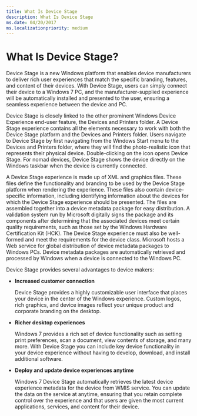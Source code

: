 ```yaml
---
title: What Is Device Stage
description: What Is Device Stage
ms.date: 04/20/2017
ms.localizationpriority: medium
---
```


# What Is Device Stage?


Device Stage is a new Windows platform that enables device manufacturers to deliver rich user experiences that match the specific branding, features, and content of their devices. With Device Stage, users can simply connect their device to a Windows 7 PC, and the manufacturer-supplied experience will be automatically installed and presented to the user, ensuring a seamless experience between the device and PC.

Device Stage is closely linked to the other prominent Windows Device Experience end-user feature, the Devices and Printers folder. A Device Stage experience contains all the elements necessary to work with both the Device Stage platform and the Devices and Printers folder. Users navigate to Device Stage by first navigating from the Windows Start menu to the Devices and Printers folder, where they will find the photo-realistic icon that represents their physical device. Double-clicking on the icon opens Device Stage. For nomad devices, Device Stage shows the device directly on the Windows taskbar when the device is currently connected.

A Device Stage experience is made up of XML and graphics files. These files define the functionality and branding to be used by the Device Stage platform when rendering the experience. These files also contain device-specific information, including identifying information about the devices for which the Device Stage experience should be presented. The files are assembled together into a device metadata package for easy distribution. A validation system run by Microsoft digitally signs the package and its components after determining that the associated devices meet certain quality requirements, such as those set by the Windows Hardware Certification Kit (HCK). The Device Stage experience must also be well-formed and meet the requirements for the device class. Microsoft hosts a Web service for global distribution of device metadata packages to Windows PCs. Device metadata packages are automatically retrieved and processed by Windows when a device is connected to the Windows PC.

Device Stage provides several advantages to device makers:

-   **Increased customer connection**

    Device Stage provides a highly customizable user interface that places your device in the center of the Windows experience. Custom logos, rich graphics, and device images reflect your unique product and corporate branding on the desktop.

-   **Richer desktop experiences**

    Windows 7 provides a rich set of device functionality such as setting print preferences, scan a document, view contents of storage, and many more. With Device Stage you can include key device functionality in your device experience without having to develop, download, and install additional software.

-   **Deploy and update device experiences anytime**

    Windows 7 Device Stage automatically retrieves the latest device experience metadata for the device from WMIS service. You can update the data on the service at anytime, ensuring that you retain complete control over the experience and that users are given the most current applications, services, and content for their device.

 

 




